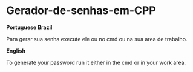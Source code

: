 # Gerador-de-senhas-em-CPP

**Portuguese Brazil**

Para gerar sua senha execute ele ou no cmd ou na sua area de trabalho.

**English**

To generate your password run it either in the cmd or in your work area.
